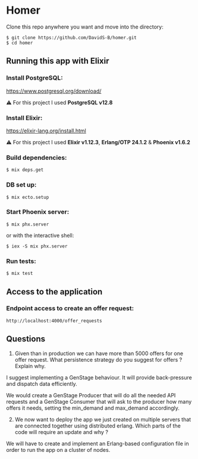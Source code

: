 # Homer
Clone this repo anywhere you want and move into the directory:
```shell
$ git clone https://github.com/DavidS-B/homer.git
$ cd homer
```

## Running this app with Elixir

### Install PostgreSQL:
https://www.postgresql.org/download/

:warning: For this project I used **PostgreSQL v12.8**
### Install Elixir:
https://elixir-lang.org/install.html

:warning: For this project I used **Elixir v1.12.3**, **Erlang/OTP 24.1.2** & **Phoenix v1.6.2**

### Build dependencies:
```
$ mix deps.get
```

### DB set up:
```
$ mix ecto.setup
```

### Start Phoenix server:
```
$ mix phx.server
```
or with the interactive shell:
```
$ iex -S mix phx.server
```

### Run tests:
```
$ mix test
```

## Access to the application

### Endpoint access to create an offer request:
```
http://localhost:4000/offer_requests
```
## Questions

1) Given than in production we can have more than 5000 offers for one offer request. What persistence strategy do you suggest for offers ? Explain why.

I suggest implementing a GenStage behaviour. It will provide back-pressure and dispatch data efficiently.

We would create a GenStage Producer that will do all the needed API requests and a GenStage Consumer that will ask to the producer how many offers it needs, setting the min_demand and max_demand accordingly.


2) We now want to deploy the app we just created on multiple servers that are connected together using distributed erlang. Which parts of the code will require an update and why ?

We will have to create and implement an Erlang-based configuration file in order to run the app on a cluster of nodes.

